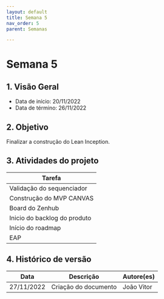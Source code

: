 ```yaml
---
layout: default
title: Semana 5
nav_order: 5
parent: Semanas

---
```


# Semana 5

## 1. Visão Geral

* Data de início: 20/11/2022
* Data de término: 26/11/2022

## 2. Objetivo 

Finalizar a construção do Lean Inception.

## 3. Atividades do projeto

|Tarefa|
|------|
| Validação do sequenciador |
| Construção do MVP CANVAS |
| Board do Zenhub |
| Inicio do backlog do produto |
| Início do roadmap |
| EAP |

## 4. Histórico de versão

|**Data**|**Descrição**|**Autore(es)**|
|--------|-------------|--------------|
|27/11/2022| Criação do documento | João Vitor |